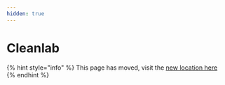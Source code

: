```yaml
---
hidden: true
---
```


# Cleanlab

{% hint style="info" %}
This page has moved, visit the [new location here](https://docs.arize.com/phoenix/integrations/evaluation-libraries/cleanlab)
{% endhint %}
